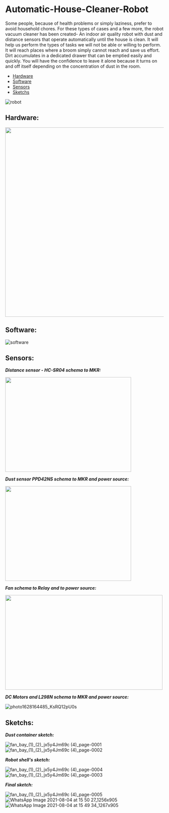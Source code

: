 # Automatic-House-Cleaner-Robot

Some people, because of health problems or simply laziness, prefer to avoid household chores. For these types of cases and a few more, the robot vacuum cleaner has been created- An indoor air quality robot with dust and distance sensors that operate automatically until the house is clean. It will help us perform the types of tasks we will not be able or willing to perform. It will reach places where a broom simply cannot reach and save us effort. Dirt accumulates in a dedicated drawer that can be emptied easily and quickly. You will have the confidence to leave it alone because it turns on and off itself depending on the concentration of dust in the room.


* [Hardware](#Hardware)
* [Software](#Software)
* [Sensors](#Sensors)
* [Sketchs](#Sketchs)




![robot](https://user-images.githubusercontent.com/87942064/147487383-343433e2-9b0b-4196-b9b3-9ff2cf7d1901.jpg)



## Hardware:
<img src="https://user-images.githubusercontent.com/87942064/147493178-4b8512d9-5378-4734-b93e-f688820b3d73.png" width="600" height="600">

## Software:
![software](https://user-images.githubusercontent.com/87942064/147493540-ab7e384b-ead6-4ef1-a387-0f0954dac577.png)



## Sensors:

***Distance sensor - HC-SR04 schema to MKR:***

<img src="https://user-images.githubusercontent.com/87942064/147411320-12d37294-c951-496b-af34-3adfb5424bec.jpeg" width="400" height="300">

***Dust sensor PPD42NS schema to MKR and power source:***

<img src="https://user-images.githubusercontent.com/87942064/147411328-26e126e9-224e-495e-9fdc-95f8b8d08dc5.jpeg" width="400" height="300">


***Fan schema to Relay and to power source:***

<img src="https://user-images.githubusercontent.com/87942064/147409031-317ed3df-aaf7-4d45-af1b-22651527c4cb.jpeg" width="500" height="300">

***DC Motors and L298N schema to MKR and power source:***

![photo1628164485_KsRQ12pU0s](https://user-images.githubusercontent.com/87942064/147409032-2d287bf0-02e7-4bd2-b667-b232c732c7cf.jpeg)


## Sketchs:

***Dust container sketch:***

![fan_bay_(1)_(2)_jx5y4Jm69c (4)_page-0001](https://user-images.githubusercontent.com/87942064/147409033-bffbe630-53a2-4947-9274-a84fbe965063.jpg)
![fan_bay_(1)_(2)_jx5y4Jm69c (4)_page-0002](https://user-images.githubusercontent.com/87942064/147409034-880b1959-8942-403d-abf9-1ed527ec0732.jpg)



***Robot shell's sketch:*** 

![fan_bay_(1)_(2)_jx5y4Jm69c (4)_page-0004](https://user-images.githubusercontent.com/87942064/147409029-fa12563b-0cd4-4ef1-b0fe-e0653de86a23.jpg)
![fan_bay_(1)_(2)_jx5y4Jm69c (4)_page-0003](https://user-images.githubusercontent.com/87942064/147409036-5780bcf7-d408-4d9c-9b07-65aabb4d8f9b.jpg)



***Final sketch:***

![fan_bay_(1)_(2)_jx5y4Jm69c (4)_page-0005](https://user-images.githubusercontent.com/87942064/147409030-3909182a-8782-4dad-852f-a7b2e8c3cb7b.jpg)
![WhatsApp Image 2021-08-04 at 15 50 27_1256x905](https://user-images.githubusercontent.com/87942064/147411359-21a8fc15-a773-4178-9721-4674ff10d78c.jpeg)
![WhatsApp Image 2021-08-04 at 15 49 34_1267x905](https://user-images.githubusercontent.com/87942064/147411362-73f9fd0f-7308-408c-b5cf-67bc6b19bfe3.jpeg)



